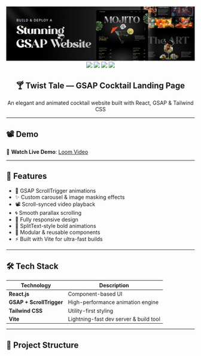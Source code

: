 <div align="center">
  <br />
  <a href="https://www.loom.com/share/70699f69cfd64bbaa09405512e97d645?sid=46858487-e217-40ca-bbf8-e00ad1dc9b09" target="_blank">
    <img src="public/readme/hero.png" alt="Project Banner" />
  </a>
  <br />
  
  <div>
    <img src="https://img.shields.io/badge/-React-blue?style=for-the-badge&logo=react&logoColor=white" />
    <img src="https://img.shields.io/badge/-GSAP-88CE02?style=for-the-badge&logo=greensock&logoColor=white" />
    <img src="https://img.shields.io/badge/-Tailwind_CSS-38B2AC?style=for-the-badge&logo=tailwind-css&logoColor=white" />
    <img src="https://img.shields.io/badge/-Vite-646CFF?style=for-the-badge&logo=vite&logoColor=white" />
  </div>

  <h2 align="center">🍸 Twist Tale — GSAP Cocktail Landing Page</h2>
  <p align="center">An elegant and animated cocktail website built with React, GSAP & Tailwind CSS</p>
</div>

---

## 📽️ Demo

🔗 **Watch Live Demo**: [Loom Video](https://www.loom.com/share/70699f69cfd64bbaa09405512e97d645?sid=46858487-e217-40ca-bbf8-e00ad1dc9b09)

---

## 🚀 Features

- 🔁 GSAP ScrollTrigger animations
- ✨ Custom carousel & image masking effects
- 📽️ Scroll-synced video playback
- 🌀 Smooth parallax scrolling
- 📱 Fully responsive design
- 🎯 SplitText-style bold animations
- 🧩 Modular & reusable components
- ⚡ Built with Vite for ultra-fast builds

---

## 🛠️ Tech Stack

| Technology | Description |
|------------|-------------|
| **React.js** | Component-based UI |
| **GSAP + ScrollTrigger** | High-performance animation engine |
| **Tailwind CSS** | Utility-first styling |
| **Vite** | Lightning-fast dev server & build tool |

---

## 📂 Project Structure

